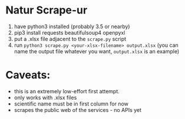 # Natur Scrape-ur

1. have python3 installed (probably 3.5 or nearby)
2. pip3 install requests beautifulsoup4 openpyxl
3. put a .xlsx file adjacent to the `scrape.py` script
4. run `python3 scrape.py <your-xlsx-filename> output.xlsx` (you can name the output file whatever you want, `output.xlsx` is an example)

# Caveats:

- this is an extremely low-effort first attempt.
- only works with .xlsx files
- scientific name must be in first column for now
- scrapes the public web of the services - no APIs yet
